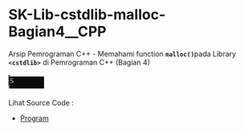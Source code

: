 # SK-Lib-cstdlib-malloc-Bagian4__CPP
Arsip Pemrograman C++ - Memahami function <code><b>malloc()</b></code>pada Library <code><b>&lt;cstdlib></b></code> di Pemrograman C++ (Bagian 4)<br><br>
<img src="https://github.com/RizkyKhapidsyah/SK-Lib-cstdlib-malloc-Bagian4__CPP/blob/master/SK-Lib-cstdlib-malloc-Bagian4__CPP/x64/result/001.JPG"><br><br>
Lihat Source Code : <br>
- <a href="https://github.com/RizkyKhapidsyah/SK-Lib-cstdlib-malloc-Bagian4__CPP/blob/master/SK-Lib-cstdlib-malloc-Bagian4__CPP/Source.cpp">Program</a>
